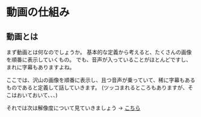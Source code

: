 # 動画の仕組み

## 動画とは

まず動画とは何なのでしょうか。
基本的な定義から考えると、たくさんの画像を順番に表示していくもの。
でも、音声が入っていることがほとんどですし、まれに字幕もありますよね。

ここでは、沢山の画像を順番に表示し、且つ音声が乗っていて、稀に字幕もあるものであると定義して話していきます。
(ツッコまれるところもありますが、そこはおいておいて、、、)

それでは次は解像度について見ていきましょう -> [こちら](./002_resolution.md)